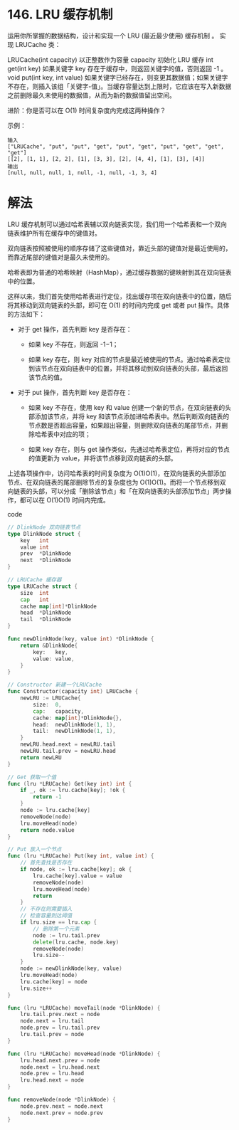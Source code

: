 # 146. LRU 缓存机制
运用你所掌握的数据结构，设计和实现一个  LRU (最近最少使用) 缓存机制 。
实现 LRUCache 类：

LRUCache(int capacity) 以正整数作为容量 capacity 初始化 LRU 缓存
int get(int key) 如果关键字 key 存在于缓存中，则返回关键字的值，否则返回 -1 。
void put(int key, int value) 如果关键字已经存在，则变更其数据值；如果关键字不存在，则插入该组「关键字-值」。当缓存容量达到上限时，它应该在写入新数据之前删除最久未使用的数据值，从而为新的数据值留出空间。
 

进阶：你是否可以在 O(1) 时间复杂度内完成这两种操作？

示例：
```
输入
["LRUCache", "put", "put", "get", "put", "get", "put", "get", "get", "get"]
[[2], [1, 1], [2, 2], [1], [3, 3], [2], [4, 4], [1], [3], [4]]
输出
[null, null, null, 1, null, -1, null, -1, 3, 4]
```

# 解法

LRU 缓存机制可以通过哈希表辅以双向链表实现，我们用一个哈希表和一个双向链表维护所有在缓存中的键值对。

双向链表按照被使用的顺序存储了这些键值对，靠近头部的键值对是最近使用的，而靠近尾部的键值对是最久未使用的。

哈希表即为普通的哈希映射（HashMap），通过缓存数据的键映射到其在双向链表中的位置。

这样以来，我们首先使用哈希表进行定位，找出缓存项在双向链表中的位置，随后将其移动到双向链表的头部，即可在 O(1) 的时间内完成 get 或者 put 操作。具体的方法如下：

- 对于 get 操作，首先判断 key 是否存在：
    - 如果 key 不存在，则返回 -1−1；

    - 如果 key 存在，则 key 对应的节点是最近被使用的节点。通过哈希表定位到该节点在双向链表中的位置，并将其移动到双向链表的头部，最后返回该节点的值。

- 对于 put 操作，首先判断 key 是否存在：

    - 如果 key 不存在，使用 key 和 value 创建一个新的节点，在双向链表的头部添加该节点，并将 key 和该节点添加进哈希表中。然后判断双向链表的节点数是否超出容量，如果超出容量，则删除双向链表的尾部节点，并删除哈希表中对应的项；

    - 如果 key 存在，则与 get 操作类似，先通过哈希表定位，再将对应的节点的值更新为 value，并将该节点移到双向链表的头部。

上述各项操作中，访问哈希表的时间复杂度为 O(1)O(1)，在双向链表的头部添加节点、在双向链表的尾部删除节点的复杂度也为 O(1)O(1)。而将一个节点移到双向链表的头部，可以分成「删除该节点」和「在双向链表的头部添加节点」两步操作，都可以在 O(1)O(1) 时间内完成。

code
```go
// DlinkNode 双向链表节点
type DlinkNode struct {
	key   int
	value int
	prev  *DlinkNode
	next  *DlinkNode
}

// LRUCache 缓存器
type LRUCache struct {
	size  int
	cap   int
	cache map[int]*DlinkNode
	head  *DlinkNode
	tail  *DlinkNode
}

func newDlinkNode(key, value int) *DlinkNode {
	return &DlinkNode{
		key:   key,
		value: value,
	}
}

// Constructor 新建一个LRUCache
func Constructor(capacity int) LRUCache {
	newLRU := LRUCache{
		size:  0,
		cap:   capacity,
		cache: map[int]*DlinkNode{},
		head:  newDlinkNode(1, 1),
		tail:  newDlinkNode(1, 1),
	}
	newLRU.head.next = newLRU.tail
	newLRU.tail.prev = newLRU.head
	return newLRU
}

// Get 获取一个值
func (lru *LRUCache) Get(key int) int {
	if _, ok := lru.cache[key]; !ok {
		return -1
	}
	node := lru.cache[key]
	removeNode(node)
	lru.moveHead(node)
	return node.value
}

// Put 放入一个节点
func (lru *LRUCache) Put(key int, value int) {
	// 首先查找是否存在
	if node, ok := lru.cache[key]; ok {
		lru.cache[key].value = value
		removeNode(node)
		lru.moveHead(node)
		return
	}
	// 不存在则需要插入
	// 检查容量到达阈值
	if lru.size == lru.cap {
		// 删除第一个元素
		node := lru.tail.prev
		delete(lru.cache, node.key)
		removeNode(node)
		lru.size--
	}
	node := newDlinkNode(key, value)
	lru.moveHead(node)
	lru.cache[key] = node
	lru.size++
}

func (lru *LRUCache) moveTail(node *DlinkNode) {
	lru.tail.prev.next = node
	node.next = lru.tail
	node.prev = lru.tail.prev
	lru.tail.prev = node
}

func (lru *LRUCache) moveHead(node *DlinkNode) {
	lru.head.next.prev = node
	node.next = lru.head.next
	node.prev = lru.head
	lru.head.next = node
}

func removeNode(node *DlinkNode) {
	node.prev.next = node.next
	node.next.prev = node.prev
}
```
